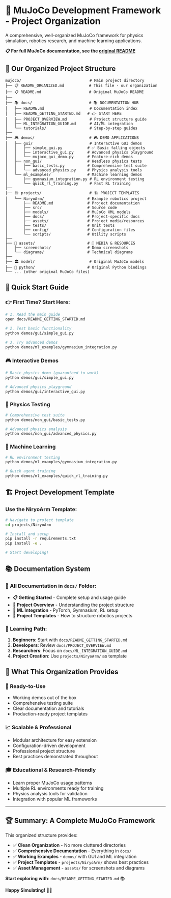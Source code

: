 # 🚀 MuJoCo Development Framework - Project Organization

A comprehensive, well-organized MuJoCo framework for physics simulation, robotics research, and machine learning applications.

**📋 For full MuJoCo documentation, see the [original README](README_ORIGINAL.md)**

## 📁 **Our Organized Project Structure**

```
mujoco/                              # Main project directory
├── 📋 README_ORGANIZED.md           # This file - our organization
├── 📋 README.md                     # Original MuJoCo README
├── 
├── 📚 docs/                         # 📚 DOCUMENTATION HUB
│   ├── README.md                    # Documentation index
│   ├── README_GETTING_STARTED.md   # 👉 START HERE
│   ├── PROJECT_OVERVIEW.md          # Project structure guide  
│   ├── ML_INTEGRATION_GUIDE.md      # AI/ML integration
│   └── tutorials/                   # Step-by-step guides
├── 
├── 🎮 demos/                        # 🎮 DEMO APPLICATIONS
│   ├── gui/                         # Interactive GUI demos
│   │   ├── simple_gui.py           # ✅ Basic falling objects
│   │   ├── interactive_gui.py      # Advanced physics playground
│   │   └── mujoco_gui_demo.py      # Feature-rich demos
│   ├── non_gui/                    # Headless physics tests
│   │   ├── basic_tests.py          # Comprehensive test suite
│   │   └── advanced_physics.py     # Physics analysis tools
│   └── ml_examples/                # Machine learning demos
│       ├── gymnasium_integration.py # RL environment testing
│       └── quick_rl_training.py     # Fast RL training
├── 
├── 🏗️ projects/                     # 🏗️ PROJECT TEMPLATES
│   └── NiryoArm/                   # Example robotics project
│       ├── README.md               # Project documentation
│       ├── src/                    # Source code
│       ├── models/                 # MuJoCo XML models
│       ├── docs/                   # Project-specific docs
│       ├── assets/                 # Project media/resources
│       ├── tests/                  # Unit tests
│       ├── config/                 # Configuration files
│       └── scripts/                # Utility scripts
├── 
├── 🎨 assets/                       # 🎨 MEDIA & RESOURCES
│   ├── screenshots/                # Demo screenshots
│   └── diagrams/                   # Technical diagrams
├── 
├── 🏛️ model/                        # Original MuJoCo models
├── 🐍 python/                       # Original Python bindings
└── ... (other original MuJoCo files)
```

## 🎯 **Quick Start Guide**

### **👉 First Time? Start Here:**
```bash
# 1. Read the main guide
open docs/README_GETTING_STARTED.md

# 2. Test basic functionality  
python demos/gui/simple_gui.py

# 3. Try advanced demos
python demos/ml_examples/gymnasium_integration.py
```

### **🎮 Interactive Demos**
```bash
# Basic physics demo (guaranteed to work)
python demos/gui/simple_gui.py

# Advanced physics playground
python demos/gui/interactive_gui.py
```

### **🧪 Physics Testing**
```bash
# Comprehensive test suite
python demos/non_gui/basic_tests.py

# Advanced physics analysis
python demos/non_gui/advanced_physics.py
```

### **🤖 Machine Learning**
```bash
# RL environment testing
python demos/ml_examples/gymnasium_integration.py

# Quick agent training
python demos/ml_examples/quick_rl_training.py
```

## 🏗️ **Project Development Template**

### **Use the NiryoArm Template:**
```bash
# Navigate to project template
cd projects/NiryoArm

# Install and setup
pip install -r requirements.txt
pip install -e .

# Start developing!
```

## 📚 **Documentation System**

### **🎯 All Documentation in `docs/` Folder:**
- **📋 Getting Started** - Complete setup and usage guide
- **🎯 Project Overview** - Understanding the project structure
- **🧠 ML Integration** - PyTorch, Gymnasium, RL setup
- **📁 Project Templates** - How to structure robotics projects

### **📖 Learning Path:**
1. **Beginners**: Start with `docs/README_GETTING_STARTED.md`
2. **Developers**: Review `docs/PROJECT_OVERVIEW.md` 
3. **Researchers**: Focus on `docs/ML_INTEGRATION_GUIDE.md`
4. **Project Creation**: Use `projects/NiryoArm/` as template

## 🎉 **What This Organization Provides**

### **🚀 Ready-to-Use**
- Working demos out of the box
- Comprehensive testing suite
- Clear documentation and tutorials
- Production-ready project templates

### **📈 Scalable & Professional**
- Modular architecture for easy extension
- Configuration-driven development
- Professional project structure
- Best practices demonstrated throughout

### **🎓 Educational & Research-Friendly**
- Learn proper MuJoCo usage patterns
- Multiple RL environments ready for training
- Physics analysis tools for validation
- Integration with popular ML frameworks

---

## 🏆 **Summary: A Complete MuJoCo Framework**

This organized structure provides:
- ✅ **Clean Organization** - No more cluttered directories
- ✅ **Comprehensive Documentation** - Everything in `docs/`
- ✅ **Working Examples** - `demos/` with GUI and ML integration
- ✅ **Project Templates** - `projects/NiryoArm/` shows best practices
- ✅ **Asset Management** - `assets/` for screenshots and diagrams

**Start exploring with**: `docs/README_GETTING_STARTED.md` 📚

**Happy Simulating! 🤖🚀**